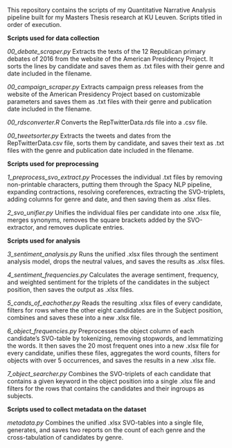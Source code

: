 This repository contains the scripts of my Quantitative Narrative Analysis pipeline built for my Masters Thesis research at KU Leuven. Scripts titled in order of execution.

**Scripts used for data collection**

*00_debate_scraper.py*  Extracts the texts of the 12 Republican primary debates of 2016 from the website of the American Presidency Project. It sorts the lines by candidate and saves them as .txt files with their genre and date included in the filename.

*00_campaign_scraper.py* Extracts campaign press releases from the website of the American Presidency Project based on customizable parameters and saves them as .txt files with their genre and publication date included in the filename.

*00_rdsconverter.R*  	Converts the RepTwitterData.rds file into a .csv file.

*00_tweetsorter.py* 	Extracts the tweets and dates from the RepTwitterData.csv file, sorts them by candidate, and saves their text as .txt files with the genre and publication date included in the filename.

**Scripts used for preprocessing**

*1_preprocess_svo_extract.py*  	Processes the individual .txt files by removing non-printable characters, putting them through the Spacy NLP pipeline, expanding contractions, resolving coreferences, extracting the SVO-triplets, adding columns for genre and date, and then saving them as .xlsx files.

*2_svo_unifier.py*  	Unifies the individual files per candidate into one .xlsx file, merges synonyms, removes the square brackets added by the SVO-extractor, and removes duplicate entries.
	
**Scripts used for analysis**

*3_sentiment_analysis.py*  	Runs the unified .xlsx files through the sentiment analysis model, drops the neutral values, and saves the results as .xlsx files.

*4_sentiment_frequencies.py*  	Calculates the average sentiment, frequency, and weighted sentiment for the triplets of the candidates in the subject position, then saves the output as .xlsx files.

*5_cands_of_eachother.py*  Reads the resulting .xlsx files of every candidate, filters for rows where the other eight candidates are in the Subject position, combines and saves these into a new .xlsx file.

*6_object_frequencies.py*  	Preprocesses the object column of each candidate’s SVO-table by tokenizing, removing stopwords, and lemmatizing the words. It then saves the 20 most frequent ones into a new .xlsx file for every candidate, unifies these files, aggregates the word counts, filters for objects with over 5 occurrences, and saves the results in a new .xlsx file.

*7_object_searcher.py*  	Combines the SVO-triplets of each candidate that contains a given keyword in the object position into a single .xlsx file and filters for the rows that contains the candidates and their ingroups as subjects.
	
**Scripts used to collect metadata on the dataset**

*metadata.py*  	Combines the unified .xlsx SVO-tables into a single file, generates, and saves two reports on the count of each genre and the cross-tabulation of candidates by genre.

